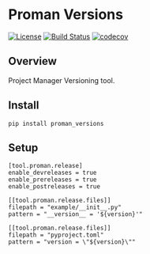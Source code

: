 # Proman Versions

[![License](https://img.shields.io/badge/License-Apache%202.0-blue.svg)](https://spdx.org/licenses/Apache-2.0)
[![Build Status](https://travis-ci.org/kuwv/proman-versions.svg?branch=master)](https://travis-ci.org/kuwv/proman-versions)
[![codecov](https://codecov.io/gh/kuwv/proman-versions/branch/master/graph/badge.svg)](https://codecov.io/gh/kuwv/proman-versions)

## Overview

Project Manager Versioning tool.

## Install

`pip install proman_versions`

## Setup

```
[tool.proman.release]
enable_devreleases = true
enable_prereleases = true
enable_postreleases = true

[[tool.proman.release.files]]
filepath = "example/__init__.py"
pattern = "__version__ = '${version}'"

[[tool.proman.release.files]]
filepath = "pyproject.toml"
pattern = "version = \"${version}\""
```
